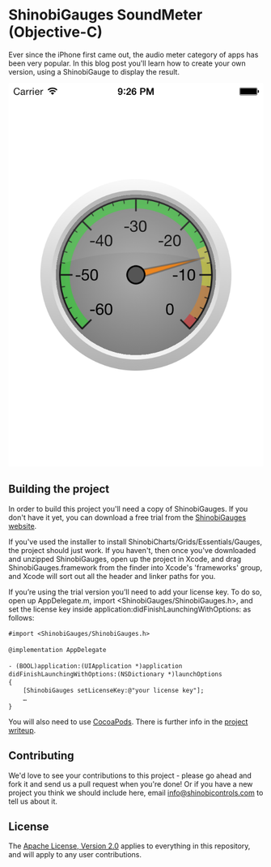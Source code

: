 ShinobiGauges SoundMeter (Objective-C)
=====================

Ever since the iPhone first came out, the audio meter category of apps has
been very popular. In this blog post you'll learn how to create your own
version, using a ShinobiGauge to display the result.

![Screenshot](screenshot.png?raw=true)

Building the project
------------------

In order to build this project you'll need a copy of ShinobiGauges. If you don't have it yet, you can download a free trial from the [ShinobiGauges website](http://www.shinobicontrols.com/ios/shinobigauges).

If you've used the installer to install ShinobiCharts/Grids/Essentials/Gauges, the project should just work. If you haven't, then once you've downloaded and unzipped ShinobiGauges, open up the project in Xcode, and drag ShinobiGauges.framework from the finder into Xcode's 'frameworks' group, and Xcode will sort out all the header and linker paths for you.

If you’re using the trial version you’ll need to add your license key. To do so, open up AppDelegate.m, import <ShinobiGauges/ShinobiGauges.h>, and set the license key inside application:didFinishLaunchingWithOptions: as follows:

    #import <ShinobiGauges/ShinobiGauges.h>

    @implementation AppDelegate

    - (BOOL)application:(UIApplication *)application didFinishLaunchingWithOptions:(NSDictionary *)launchOptions
    {
        [ShinobiGauges setLicenseKey:@"your license key"];
        …
    }

You will also need to use [CocoaPods](http://cocoapods.org/). There is further info in the [project writeup](ShinobiGauges-SoundMeter.md).

Contributing
------------

We'd love to see your contributions to this project - please go ahead and fork it and send us a pull request when you're done! Or if you have a new project you think we should include here, email info@shinobicontrols.com to tell us about it.

License
-------

The [Apache License, Version 2.0](LICENSE) applies to everything in this repository, and will apply to any user contributions.
